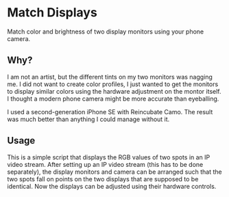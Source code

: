 # Match Displays

Match color and brightness of two display monitors using your phone camera.

## Why?

I am not an artist, but the different tints on my two monitors was nagging me. I did not want to create color profiles, I just wanted to get the monitors to display similar colors using the hardware adjustment on the montor itself. I thought a modern phone camera might be more accurate than eyeballing.

I used a second-generation iPhone SE with Reincubate Camo. The result was much better than anything I could manage without it.

## Usage

This is a simple script that displays the RGB values of two spots in an IP video stream. After setting up an IP video stream (this has to be done separately), the display monitors and camera can be arranged such that the two spots fall on points on the two displays that are supposed to be identical. Now the displays can be adjusted using their hardware controls.

